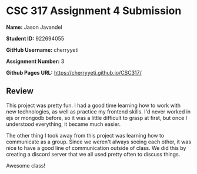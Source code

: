 # CSC 317 Assignment 4 Submission

**Name:** Jason Javandel

**Student ID:** 922694055

**GitHub Username:** cherryyeti

**Assignment Number:** 3

**Github Pages URL:** https://cherryyeti.github.io/CSC317/

## Review

This project was pretty fun. I had a good time learning how to work with new technologies, as well as practice my frontend skills. I'd never worked in ejs or mongodb before, so it was a little difficult to grasp at first, but once I understood everything, it became much easier.

The other thing I took away from this project was learning how to communicate as a group. Since we weren't always seeing each other, it was nice to have a good line of communication outside of class. We did this by creating a discord server that we all used pretty often to discuss things.

Awesome class!